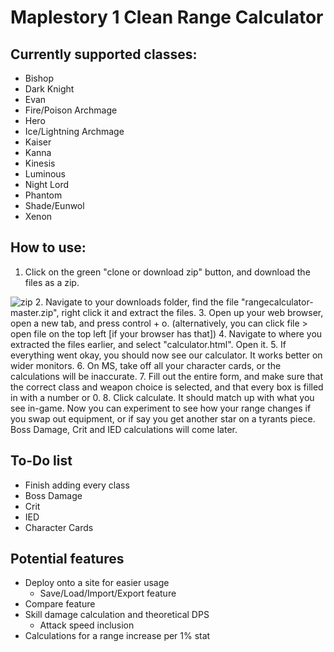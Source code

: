 # Maplestory 1 Clean Range Calculator

## Currently supported classes:
- Bishop
- Dark Knight
- Evan
- Fire/Poison Archmage
- Hero
- Ice/Lightning Archmage
- Kaiser
- Kanna
- Kinesis
- Luminous
- Night Lord
- Phantom
- Shade/Eunwol
- Xenon

## How to use:
1. Click on the green "clone or download zip" button, and download the files as a zip.

  ![zip](https://puu.sh/ssS7x/c7fded7742.png)
2. Navigate to your downloads folder, find the file "rangecalculator-master.zip", right click it and extract the files.
3. Open up your web browser, open a new tab, and press control + o. (alternatively, you can click file > open file on the top left [if your browser has that])
4. Navigate to where you extracted the files earlier, and select "calculator.html". Open it.
5. If everything went okay, you should now see our calculator. It works better on wider monitors.
6. On MS, take off all your character cards, or the calculations will be inaccurate.
7. Fill out the entire form, and make sure that the correct class and weapon choice is selected, and that every box is filled in with a number or 0.
8. Click calculate. It should match up with what you see in-game. Now you can experiment to see how your range changes if you swap out equipment, or if say you get another star on a tyrants piece. Boss Damage, Crit and IED calculations will come later.

## To-Do list
- Finish adding every class
- Boss Damage
- Crit
- IED
- Character Cards

## Potential features
- Deploy onto a site for easier usage
  - Save/Load/Import/Export feature
- Compare feature
- Skill damage calculation and theoretical DPS
  - Attack speed inclusion
- Calculations for a range increase per 1% stat
